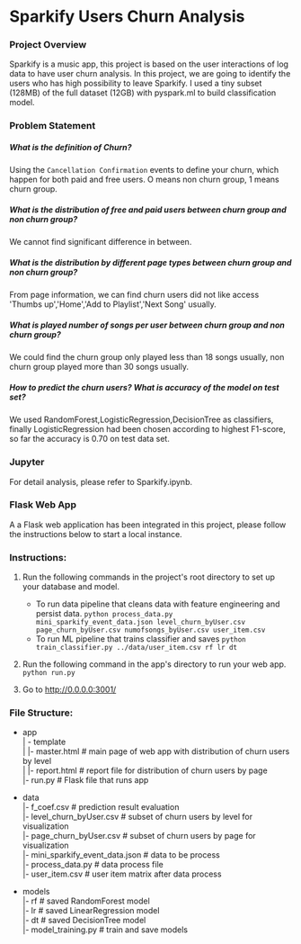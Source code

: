 # Sparkify Users Churn Analysis

### Project Overview  

Sparkify is a music app, this project is based on the user interactions of log data to have user churn analysis.
In this project, we are going to identify the users who has high possibility to leave Sparkify. I used a tiny subset (128MB) of the full dataset (12GB) with pyspark.ml to build classification model.

### Problem Statement

##### What is the definition of Churn?
Using the `Cancellation Confirmation` events to define your churn, which happen for both paid and free users. O means non churn group, 1 means churn group.
##### What is the distribution of free and paid users between churn group and non churn group?
We cannot find significant difference in between.  

##### What is the distribution by different page types between churn group and non churn group?
From page information, we can find churn users did not like access 'Thumbs up','Home','Add to Playlist','Next Song' usually. 

##### What is played number of songs per user between churn group and non churn group?
We could find the churn group only played less than 18 songs usually, non churn group played more than 30 songs usually.

##### How to predict the churn users? What is accuracy of the model on test set?
We used RandomForest,LogisticRegression,DecisionTree as classifiers, finally LogisticRegression had been chosen according to highest F1-score, so far the accuracy is 0.70 on test data set.

### Jupyter

For detail analysis, please refer to Sparkify.ipynb.

### Flask Web App

A a Flask web application has been integrated in this project, please follow the instructions below to start a local instance.

### Instructions:
1. Run the following commands in the project's root directory to set up your database and model.

    - To run data pipeline that cleans data with feature engineering and persist data.
        `python process_data.py mini_sparkify_event_data.json level_churn_byUser.csv page_churn_byUser.csv numofsongs_byUser.csv user_item.csv`
    - To run ML pipeline that trains classifier and saves
        `python train_classifier.py ../data/user_item.csv rf lr dt`

2. Run the following command in the app's directory to run your web app.
    `python run.py`

3. Go to http://0.0.0.0:3001/

### File Structure:  

- app  
| - template  
| |- master.html  # main page of web app with distribution of churn users by level  
| |- report.html  # report file for distribution of churn users by page  
|- run.py  # Flask file that runs app  
  
- data  
|- f_coef.csv  # prediction result evaluation  
|- level_churn_byUser.csv  # subset of churn users by level for visualization  
|- page_churn_byUser.csv # subset of churn users by page for visualization  
|- mini_sparkify_event_data.json # data to be process  
|- process_data.py # data process file  
|- user_item.csv   # user item matrix after data process  
  
- models  
|- rf # saved RandomForest model  
|- lr # saved LinearRegression model  
|- dt # saved DecisionTree model  
|- model_training.py  # train and save models  
